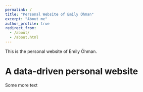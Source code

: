 ```yaml
---
permalink: /
title: "Personal Website of Emily Öhman"
excerpt: "About me"
author_profile: true
redirect_from: 
  - /about/
  - /about.html
---
```


This is the personal website of Emily Öhman.

A data-driven personal website
======
Some more text
